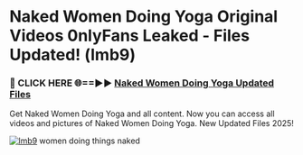 # Naked Women Doing Yoga Original Videos 0nlyFans Leaked - Files Updated! (lmb9)

<h3>🔴 CLICK HERE 🌐==►► <a href="https://tinyurl.com/up5wt9bj" rel="nofollow">Naked Women Doing Yoga Updated Files</a></h3>

Get Naked Women Doing Yoga and all content. Now you can access all videos and pictures of Naked Women Doing Yoga. New Updated Files 2025!

[![lmb9](https://i.imgur.com/ABiUzMV.gif)](https://tinyurl.com/up5wt9bj)
women doing things naked